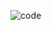 ![code](https://user-images.githubusercontent.com/77507887/183679773-37991ae0-8846-4eaf-9f2e-63fe1f9ac2a3.gif)
